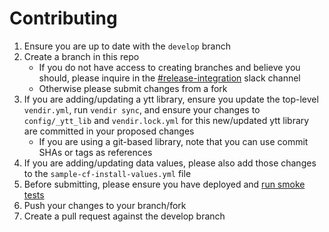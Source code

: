 # Contributing

1. Ensure you are up to date with the `develop` branch
1. Create a branch in this repo
   - If you do not have access to creating branches and believe you should,
     please inquire in the [#release-integration](https://cloudfoundry.slack.com/archives/C0FAEKGUQ) slack channel
   - Otherwise please submit changes from a fork
1. If you are adding/updating a ytt library, ensure you update the top-level
   `vendir.yml`, run `vendir sync`, and ensure your changes to `config/_ytt_lib`
   and `vendir.lock.yml` for this new/updated ytt library are committed in your proposed changes
   - If you are using a git-based library, note that you can use commit SHAs
     or tags as references
1. If you are adding/updating data values, please also add those changes to the
   `sample-cf-install-values.yml` file
1. Before submitting, please ensure you have deployed and [run smoke tests](../docs/development.md#smoke-tests-1)
1. Push your changes to your branch/fork
1. Create a pull request against the develop branch
